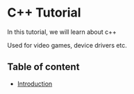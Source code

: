# C++ Tutorial

In this tutorial, we will learn about c++

Used for video games, device drivers etc.

## Table of content

- [Introduction](./intro.md)
